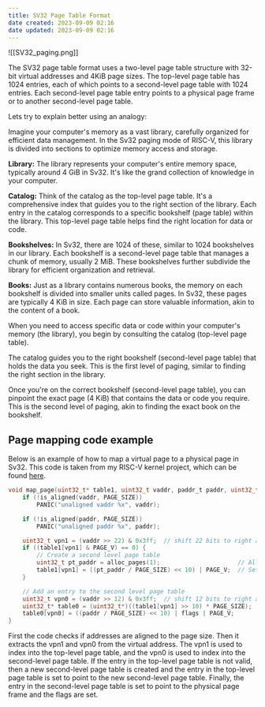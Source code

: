 ```yaml
---
title: SV32 Page Table Format
date created: 2023-09-09 02:16
date updated: 2023-09-09 02:16
---
```


![[SV32_paging.png]]

The SV32 page table format uses a two-level page table structure with 32-bit virtual addresses and 4KiB page sizes. The top-level page table has 1024 entries, each of which points to a second-level page table with 1024 entries. Each second-level page table entry points to a physical page frame or to another second-level page table.

Lets try to explain better using an analogy:

Imagine your computer's memory as a vast library, carefully organized for efficient data management. In the Sv32 paging mode of RISC-V, this library is divided into sections to optimize memory access and storage.

**Library:** The library represents your computer's entire memory space, typically around 4 GiB in Sv32. It's like the grand collection of knowledge in your computer.

**Catalog:** Think of the catalog as the top-level page table. It's a comprehensive index that guides you to the right section of the library. Each entry in the catalog corresponds to a specific bookshelf (page table) within the library. This top-level page table helps find the right location for data or code.

**Bookshelves:** In Sv32, there are 1024 of these, similar to 1024 bookshelves in our library. Each bookshelf is a second-level page table that manages a chunk of memory, usually 2 MiB. These bookshelves further subdivide the library for efficient organization and retrieval.

**Books:** Just as a library contains numerous books, the memory on each bookshelf is divided into smaller units called pages. In Sv32, these pages are typically 4 KiB in size. Each page can store valuable information, akin to the content of a book.

When you need to access specific data or code within your computer's memory (the library), you begin by consulting the catalog (top-level page table).

The catalog guides you to the right bookshelf (second-level page table) that holds the data you seek. This is the first level of paging, similar to finding the right section in the library.

Once you're on the correct bookshelf (second-level page table), you can pinpoint the exact page (4 KiB) that contains the data or code you require. This is the second level of paging, akin to finding the exact book on the bookshelf.

## Page mapping code example

Below is an example of how to map a virtual page to a physical page in Sv32. This code is taken from my RISC-V kernel project, which can be found [here](https://github.com/xeome/riscv-kernel).

```c
void map_page(uint32_t* table1, uint32_t vaddr, paddr_t paddr, uint32_t flags) {
    if (!is_aligned(vaddr, PAGE_SIZE))
        PANIC("unaligned vaddr %x", vaddr);

    if (!is_aligned(paddr, PAGE_SIZE))
        PANIC("unaligned paddr %x", paddr);

    uint32_t vpn1 = (vaddr >> 22) & 0x3ff;  // shift 22 bits to right and mask 10 bits to extract vpn1 (First 10 bits)
    if ((table1[vpn1] & PAGE_V) == 0) {
        // Create a second level page table
        uint32_t pt_paddr = alloc_pages(1);                      // Allocate a physical page for the second level page table
        table1[vpn1] = ((pt_paddr / PAGE_SIZE) << 10) | PAGE_V;  // Set the PPN (Page Physical Number) and V (Valid) bit
    }

    // Add an entry to the second level page table
    uint32_t vpn0 = (vaddr >> 12) & 0x3ff;  // shift 12 bits to right and mask 10 bits to extract vpn0 (Next 10 bits)
    uint32_t* table0 = (uint32_t*)((table1[vpn1] >> 10) * PAGE_SIZE);  // Get the physical address of the second level page table
    table0[vpn0] = ((paddr / PAGE_SIZE) << 10) | flags | PAGE_V;       // Set the PPN (Page Physical Number) and V (Valid) bit
}
```

First the code checks if addresses are aligned to the page size. Then it extracts the vpn1 and vpn0 from the virtual address. The vpn1 is used to index into the top-level page table, and the vpn0 is used to index into the second-level page table. If the entry in the top-level page table is not valid, then a new second-level page table is created and the entry in the top-level page table is set to point to the new second-level page table. Finally, the entry in the second-level page table is set to point to the physical page frame and the flags are set.